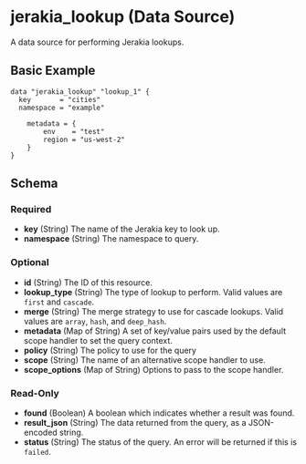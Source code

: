 # jerakia_lookup (Data Source)

A data source for performing Jerakia lookups.

## Basic Example

```hcl
data "jerakia_lookup" "lookup_1" {
  key       = "cities"
  namespace = "example"

	metadata = {
		env    = "test"
		region = "us-west-2"
	}
}
```

## Schema

### Required

- **key** (String) The name of the Jerakia key to look up.
- **namespace** (String) The namespace to query.

### Optional

- **id** (String) The ID of this resource.
- **lookup_type** (String) The type of lookup to perform. Valid values are `first` and `cascade`.
- **merge** (String) The merge strategy to use for cascade lookups. Valid values are `array`, `hash`, and `deep_hash`.
- **metadata** (Map of String) A set of key/value pairs used by the default scope handler to set the query context.
- **policy** (String) The policy to use for the query
- **scope** (String) The name of an alternative scope handler to use.
- **scope_options** (Map of String) Options to pass to the scope handler.

### Read-Only

- **found** (Boolean) A boolean which indicates whether a result was found.
- **result_json** (String) The data returned from the query, as a JSON-encoded string.
- **status** (String) The status of the query. An error will be returned if this is `failed`.
